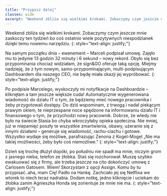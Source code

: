 ```yaml
---
title: "Przypisz dalej"
classes: wide
excerpt: "Weekend zbliża się wielkimi krokami. Zobaczymy czym jeszcze mnie zaskoczy ten tydzień bo coś ostatnio wiele pozytywnych niespodzianek dzięki temu nowemu narzędziu."
---
```

Weekend zbliża się wielkimi krokami. Zobaczymy czym jeszcze mnie zaskoczy ten tydzień bo coś ostatnio wiele pozytywnych niespodzianek dzięki temu nowemu narzędziu.
{: style="text-align: justify;"}

Na samym początku dnia – ewenement – Marceli podpisał umowę. Zajęło mu to jedynie 13 godzin 32 minuty i 6 sekund – nowy rekord. Obyło się bez przypominania chociaż widziałam, że sign&GO oferuje taką opcję. Miejmy nadzieję, że z tym nowym, samo-przypominającym, multi-podpisującym Dashboardem dla naszego CEO, nie będę miała okazji jej wypróbować. 
{: style="text-align: justify;"}

Po podpisie Marcelego, wyskoczyły mi notyfikacje na Dashboardzie – kliknęłam a tam jeszcze większe cuda! Automatycznie wygenerowana wiadomość do działu IT o tym, że będziemy mieć nowego pracownika i żeby przygotowali dostępy. Do dziś wspominam, z trwogą i nadal piekącym prawym okiem, te nieprzespane noce spędzone na informowaniu działu IT i finansowego o tym, że przychodzi nowy pracownik. Dobrze, że wtedy nie było na świecie Stasia bo chyba wkroczyłaby opieka społeczna. Nie mniej, już w niepamięć poszły te wszystkie zmartwienia, obawy, użeranie się z innymi działami – generuje się wiadomość, rachu-ciachu i gotowe. Wszystko wydaje się możliwe, parafrazując Zenona z Kogel-Mogel „Nie ma takiej możliwości, żeby było coś niemożliwe.”
{: style="text-align: justify;"}

Dzień się trochę dłużył dopóki, po południu nie spadł ma mnie, niczym grom z jasnego nieba, telefon ze żłobka. Staś się rozchorował. Muszę szybko ewakuować się z firmy, ale trzeba jeszcze na cito dokończyć umowę z Carlosem Gatosem. Wiem! Skorzystam z opcji Assign. Komu by tu przypisać..aha, mam Cię! Padło na Hankę. Zachciało jej się Netflixa we wtorek to niech teraz nadrabia. Dodam notkę, jedno kliknięcie i uciekam do żłobka zanim Agnieszka Honda się zorientuje że mnie nie ma. 
{: style="text-align: justify;"}

